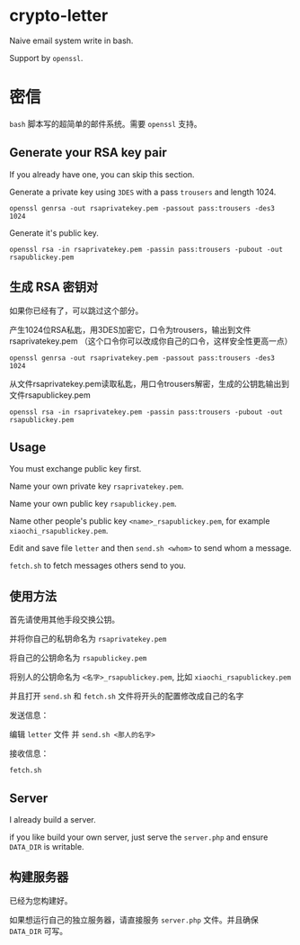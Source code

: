 # crypto-letter

Naive email system write in bash.

Support by `openssl`.

# 密信

`bash` 脚本写的超简单的邮件系统。需要 `openssl` 支持。

## Generate your RSA key pair

If you already have one, you can skip this section.

Generate a private key using `3DES` with a pass `trousers` and length 1024.

```
openssl genrsa -out rsaprivatekey.pem -passout pass:trousers -des3 1024
```

Generate it's public key.

```
openssl rsa -in rsaprivatekey.pem -passin pass:trousers -pubout -out rsapublickey.pem
```

## 生成 RSA 密钥对

如果你已经有了，可以跳过这个部分。

产生1024位RSA私匙，用3DES加密它，口令为trousers，输出到文件rsaprivatekey.pem （这个口令你可以改成你自己的口令，这样安全性更高一点）

```
openssl genrsa -out rsaprivatekey.pem -passout pass:trousers -des3 1024
```

从文件rsaprivatekey.pem读取私匙，用口令trousers解密，生成的公钥匙输出到文件rsapublickey.pem

```
openssl rsa -in rsaprivatekey.pem -passin pass:trousers -pubout -out rsapublickey.pem
```

## Usage

You must exchange public key first.

Name your own private key `rsaprivatekey.pem`.

Name your own public key `rsapublickey.pem`.

Name other people's public key `<name>_rsapublickey.pem`, for example `xiaochi_rsapublickey.pem`.

Edit and save file `letter` and then `send.sh <whom>` to send whom a message.

`fetch.sh` to fetch messages others send to you.

## 使用方法

首先请使用其他手段交换公钥。

并将你自己的私钥命名为 `rsaprivatekey.pem`

将自己的公钥命名为 `rsapublickey.pem`

将别人的公钥命名为 `<名字>_rsapublickey.pem`, 比如 `xiaochi_rsapublickey.pem`

并且打开 `send.sh` 和 `fetch.sh` 文件将开头的配置修改成自己的名字

发送信息：

编辑 `letter` 文件 并 `send.sh <那人的名字>`

接收信息：

`fetch.sh`

## Server

I already build a server.

if you like build your own server, just serve the `server.php` and ensure `DATA_DIR` is writable.

## 构建服务器

已经为您构建好。

如果想运行自己的独立服务器，请直接服务 `server.php` 文件。并且确保 `DATA_DIR` 可写。
